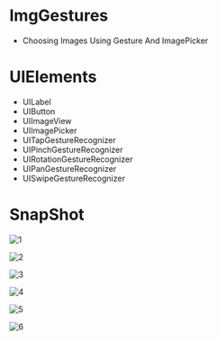 # ImgGestures
* Choosing Images Using Gesture And ImagePicker

# UIElements
* UILabel
* UIButton
* UIImageView
* UIImagePicker
* UITapGestureRecognizer
* UIPinchGestureRecognizer
* UIRotationGestureRecognizer
* UIPanGestureRecognizer
* UISwipeGestureRecognizer



# SnapShot
![1](https://github.com/Prithiviraj69/ImgGestures/blob/main/ImgGesture/1.png)

![2](https://github.com/Prithiviraj69/ImgGestures/blob/main/ImgGesture/2.png)

![3](https://github.com/Prithiviraj69/ImgGestures/blob/main/ImgGesture/3.png)

![4](https://github.com/Prithiviraj69/ImgGestures/blob/main/ImgGesture/4.png)

![5](https://github.com/Prithiviraj69/ImgGestures/blob/main/ImgGesture/5.png)

![6](https://github.com/Prithiviraj69/ImgGestures/blob/main/ImgGesture/6.png)
